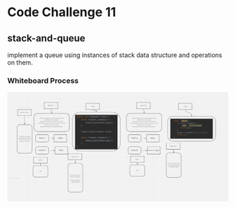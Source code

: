 # Code Challenge 11

## stack-and-queue
implement a queue using instances of stack data structure and operations on them.


### Whiteboard Process
![alt text](codechallenge11.png)


